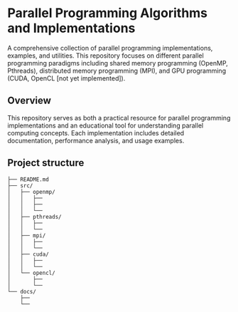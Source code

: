 # Parallel Programming Algorithms and Implementations

A comprehensive collection of parallel programming implementations, examples, and utilities. This repository focuses on different parallel programming paradigms including shared memory programming (OpenMP, Pthreads), distributed memory programming (MPI), and GPU programming (CUDA, OpenCL [not yet implemented]).

## Overview

This repository serves as both a practical resource for parallel programming implementations and an educational tool for understanding parallel computing concepts. Each implementation includes detailed documentation, performance analysis, and usage examples.

## Project structure
```
├── README.md
├── src/
│   ├── openmp/
│   │   ├──
│   │   ├──
│   │   └──
│   ├── pthreads/
│   │   ├──
│   │   └──
│   ├── mpi/
│   │   ├──
│   │   └──
│   ├── cuda/
│   │   ├──
│   │   └──
│   └── opencl/
│       ├──
│       └──
└── docs/
    ├──
    └──
```